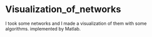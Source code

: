 # Visualization_of_networks
I took some networks and I made a visualization of them with some algorithms.
implemented by Matlab.
